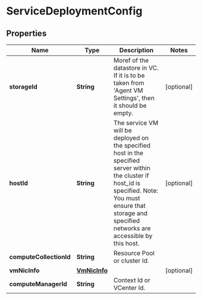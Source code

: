 # ServiceDeploymentConfig

## Properties
Name | Type | Description | Notes
------------ | ------------- | ------------- | -------------
**storageId** | **String** | Moref of the datastore in VC. If it is to be taken from &#x27;Agent VM Settings&#x27;, then it should be empty. |  [optional]
**hostId** | **String** | The service VM will be deployed on the specified host in the specified server within the cluster if host_id is specified. Note: You must ensure that storage and specified networks are accessible       by this host.  |  [optional]
**computeCollectionId** | **String** | Resource Pool or cluster Id. | 
**vmNicInfo** | [**VmNicInfo**](VmNicInfo.md) |  |  [optional]
**computeManagerId** | **String** | Context Id or VCenter Id. | 
